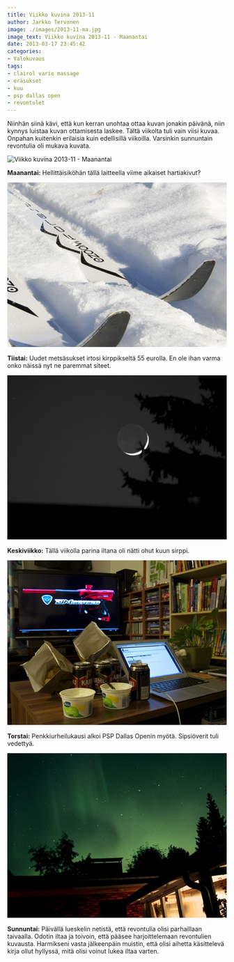 ```yaml
---
title: Viikko kuvina 2013-11
author: Jarkko Tervonen
image: ./images/2013-11-ma.jpg
image_text: Viikko kuvina 2013-11 - Maanantai
date: 2013-03-17 23:45:42
categories:
- Valokuvaus
tags:
- clairol vario massage
- eräsukset
- kuu
- psp dallas open
- revontulet
---
```

Niinhän siinä kävi, että kun kerran unohtaa ottaa kuvan jonakin päivänä, niin kynnys luistaa kuvan ottamisesta laskee. Tältä viikolta tuli vain viisi kuvaa. Onpahan kuitenkin erilaisia kuin edellisillä viikoilla. Varsinkin sunnuntain revontulia oli mukava kuvata.

![Viikko kuvina 2013-11 - Maanantai](./images/posts/2013-11-ma.jpg)

__Maanantai:__ Hellittäisiköhän tällä laitteella viime aikaiset hartiakivut?

![Viikko kuvina 2013-11 - Tiistai](./images/2013-11-ti.jpg)

__Tiistai:__ Uudet metsäsukset irtosi kirppikseltä 55 eurolla. En ole ihan varma onko näissä nyt ne paremmat siteet.

![Viikko kuvina 2013-11 - Keskiviikko](./images/2013-11-ke.jpg)

__Keskiviikko:__ Tällä viikolla parina iltana oli nätti ohut kuun sirppi.

![Viikko kuvina 2013-11 - Torstai](./images/2013-11-to.jpg)

__Torstai:__ Penkkiurheilukausi alkoi PSP Dallas Openin myötä. Sipsiöverit tuli vedettyä.

![Viikko kuvina 2013-11 - Sunnuntai](./images/2013-10-02-revontulet-kempele.jpg)

__Sunnuntai:__ Päivällä lueskelin netistä, että revontulia olisi parhaillaan taivaalla. Odotin iltaa ja toivoin, että pääsee harjoittelemaan revontulien kuvausta. Harmikseni vasta jälkeenpäin muistin, että olisi aihetta käsittelevä kirja ollut hyllyssä, mitä olisi voinut lukea iltaa varten.
